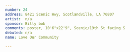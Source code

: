 ```yaml
---
number: 24
address: 8421 Scenic Hwy, Scotlandville, LA 70807
artist:  n/a
sponsor: Billy bob
comments: poster, 10'6"x22'9", Scenic/19th St facing S
debuted: n/a
name: Love Our Community

---
```

